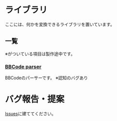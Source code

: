 # ライブラリ
ここには、何かを変換できるライブラリを置いています。

## 一覧

※がついている項目は製作途中です。

### [BBCode parser](https://github.com/yuzupon1133/osu-tools/blob/main/extra/osu_bbcode_parser.js)
BBCodeのパーサーです。
※認知のバグあり

# バグ報告・提案

[Issues](https://github.com/yuzupon1133/osu-tools/issues)に建ててください。
